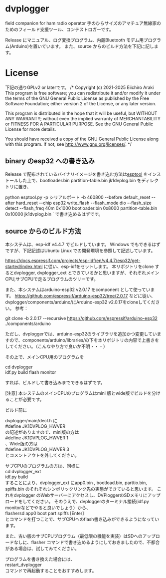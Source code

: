 # dvplogger
field companion for ham radio operator
手のひらサイズのアマチュア無線家のためのフィールド支援ツール、コンテストロガーです。

Release にマニュアル、ログ変換プログラム、内蔵Bluetooth モデム用プログラム(Arduino)を置いています。
また、source からのビルド方法を下記に記します。

# License
下記の通りGPLv2 or laterです。
/* Copyright (c) 2021-2025 Eiichiro Araki
This program is free software; you can redistribute it and/or
modify it under the terms of the GNU General Public License
as published by the Free Software Foundation; either version 2
of the License, or any later version.

This program is distributed in the hope that it will be useful,
but WITHOUT ANY WARRANTY; without even the implied warranty of
MERCHANTABILITY or FITNESS FOR A PARTICULAR PURPOSE. See the
GNU General Public License for more details.

You should have received a copy of the GNU General Public License
along with this program. If not, see http://www.gnu.org/licenses/.
*/

## binary のesp32 への書き込み
Release で配布されているバイナリイメージを書き込む方法は[esptool](https://github.com/espressif/esptool) をインストールした上で、bootloader.bin partition-table.bin jk1dvplog.bin をディレクトリに置き、

python esptool.py -p シリアルポート -b 460800 --before default_reset --after hard_reset --chip esp32  write_flash --flash_mode dio --flash_size detect --flash_freq 40m 0x1000 bootloader.bin 0x8000 partition-table.bin 0x10000 jk1dvplog.bin
`
で書き込めるはずです。

## source からのビルド方法
本システムは、esp-idf v4.4.7 でビルドしています。
Windows でもできるはずですが、下記記述はUbuntu Linux での開発環境を参照して記述しています。

https://docs.espressif.com/projects/esp-idf/en/v4.4.7/esp32/get-started/index.html
に従い、esp-idfをセットします。
本リポジトリをclone するとdvplogger, dvplogger_ext とできているかと思いますが、それぞれメインCPU,サブCPUで走るプログラムのツリーです。

また、本システムはarduino-esp32 v2.0.17 をcomponent として使っています。
https://github.com/espressif/arduino-esp32/tree/2.0.17
などに従い、dvplogger/components/arduino/にArduino-esp32 v2.0.17をcloneしてください。
参考：

git clone -b 2.0.17 --recursive https://github.com/espressif/arduino-esp32 ./components/arduino

ただし、dvploggerでは、arduino-esp32のライブラリを追加かつ変更していますので、components/arduino/libraries/の下を本リポジトリの内容で上書きをしてください。（こんなやり方で良いか不明・・・）

その上で、メインCPU用のプログラムを

cd dvplogger<br>
idf.py build flash monitor<br>

すれば、ビルドして書き込みまでできるはずです。

[注意] 本システムのメインCPUのプログラムはmini 版とwide版でビルドを分けることが必要です。

ビルド前に

dvplogger/main/decl.h に<br>
\#define JK1DVPLOG_HWVER<br>
の記述がありますので、mini版の方は<br>
\#define JK1DVPLOG_HWVER 1<br>
、Wide版の方は<br>
\#define JK1DVPLOG_HWVER 3<br>
とコメントアウトを外してください。

サブCPUのプログラムの方は、同様に<br>
cd dvplogger_ext<br>
idf.py build<br>
することにより、dvplogger_ext にapp0.bin , bootload.bin, parttio.bin, spiffs.bin のそれぞれシンボリックリンク先の実態ができていると思います。
これをdvplogger のWebサーバーにアクセスし、DVPloggerのSDメモリにアップロードをしてください。
そのうえで、dvploggerのターミナル接続(idf.py monitorなどでやると良いでしょう）から、<br>
flashersd app0 boot part spiffs [Enter]<br>
とコマンドを打つことで、サブCPUへのflash書き込みができるようになっています。

また、古い版のサブCPUプログラム（最低限の機能を実装）はSDへのアップロードなしに、flasher コマンドで書き込めるようにしておきましたので、不都合がある場合は、試してみてください。

プログラムを書き換えた場合には、<br>
restart_dvplogger<br>
コマンドで再起動することをおすすめします。
